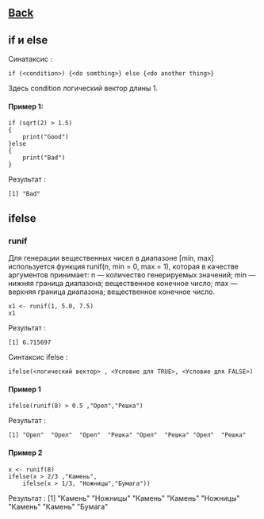 ## [Back](https://github.com/ifanzilka/Statistic_for_R/blob/main/Module%201:%20basic%20structures%20and%20concepts/readme.md)

## if и  else
Синатаксис :

    if (<condition>) {<do somthing>} else {<do another thing>}

Здесь condition  логический вектор длины 1.
#### Пример 1:
    if (sqrt(2) > 1.5)
    {
        print("Good")
    }else
    {
        print("Bad")
    }
Результат :
    
    [1] "Bad"
## ifelse
### runif
Для генерации вещественных чисел в диапазоне [min, max] используется функция runif(n, min = 0, max = 1), которая в качестве аргументов принимает:
n — количество генерируемых значений;
min — нижняя граница диапазона; вещественное конечное число;
max — верхняя граница диапазона; вещественное конечное число.
    
    x1 <- runif(1, 5.0, 7.5)
    x1
Результат :    
    
    [1] 6.715697

Cинтаксис ifelse :
    
    ifelse(<логический вектор> , <Условие для TRUE>, <Условие для FALSE>)

#### Пример 1

    ifelse(runif(8) > 0.5 ,"Орел","Решка")

Результат :
    
    [1] "Орел"  "Орел"  "Орел"  "Решка" "Орел"  "Решка" "Орел"  "Решка"
    
#### Пример 2
    
    x <- runif(8)
    ifelse(x > 2/3 ,"Камень",
        ifelse(x > 1/3, "Ножницы","Бумага"))
Результат :
    [1] "Камень"  "Ножницы" "Камень"  "Камень"  "Ножницы" "Камень"  "Камень"  "Бумага" 
